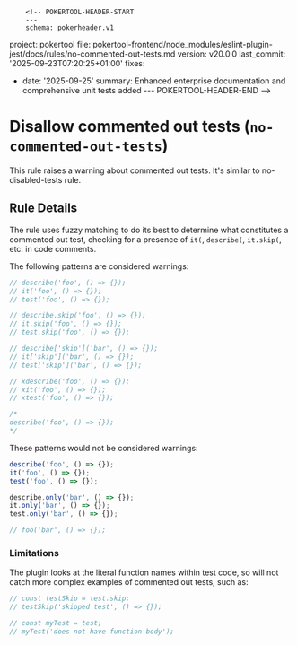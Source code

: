         <!-- POKERTOOL-HEADER-START
        ---
        schema: pokerheader.v1
project: pokertool
file: pokertool-frontend/node_modules/eslint-plugin-jest/docs/rules/no-commented-out-tests.md
version: v20.0.0
last_commit: '2025-09-23T07:20:25+01:00'
fixes:
- date: '2025-09-25'
  summary: Enhanced enterprise documentation and comprehensive unit tests added
        ---
        POKERTOOL-HEADER-END -->
# Disallow commented out tests (`no-commented-out-tests`)

This rule raises a warning about commented out tests. It's similar to
no-disabled-tests rule.

## Rule Details

The rule uses fuzzy matching to do its best to determine what constitutes a
commented out test, checking for a presence of `it(`, `describe(`, `it.skip(`,
etc. in code comments.

The following patterns are considered warnings:

```js
// describe('foo', () => {});
// it('foo', () => {});
// test('foo', () => {});

// describe.skip('foo', () => {});
// it.skip('foo', () => {});
// test.skip('foo', () => {});

// describe['skip']('bar', () => {});
// it['skip']('bar', () => {});
// test['skip']('bar', () => {});

// xdescribe('foo', () => {});
// xit('foo', () => {});
// xtest('foo', () => {});

/*
describe('foo', () => {});
*/
```

These patterns would not be considered warnings:

```js
describe('foo', () => {});
it('foo', () => {});
test('foo', () => {});

describe.only('bar', () => {});
it.only('bar', () => {});
test.only('bar', () => {});

// foo('bar', () => {});
```

### Limitations

The plugin looks at the literal function names within test code, so will not
catch more complex examples of commented out tests, such as:

```js
// const testSkip = test.skip;
// testSkip('skipped test', () => {});

// const myTest = test;
// myTest('does not have function body');
```
